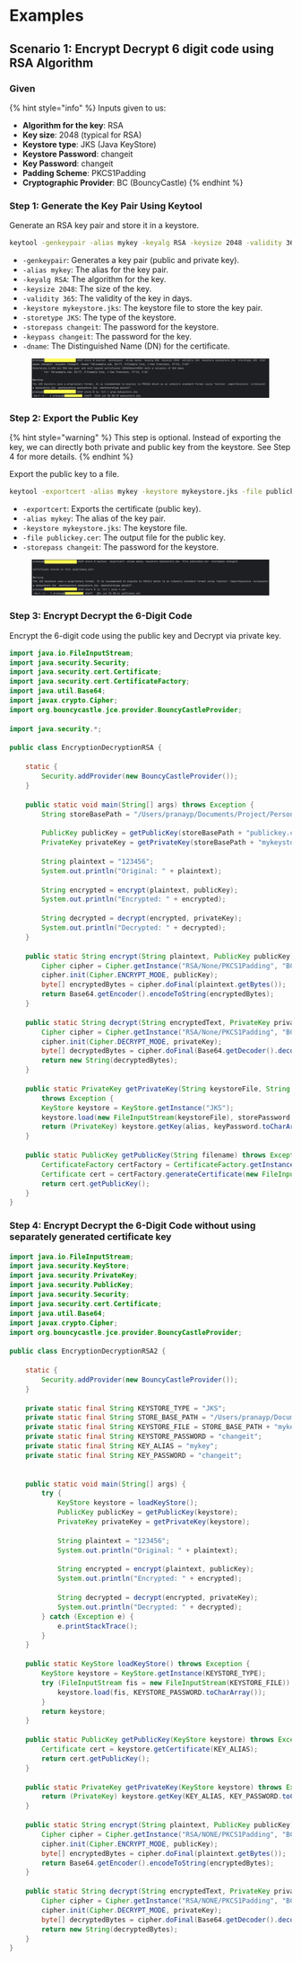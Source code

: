 # Examples

## Scenario 1: Encrypt Decrypt 6 digit code using RSA Algorithm

### Given

{% hint style="info" %}
Inputs given to us:

* **Algorithm for the key**: RSA
* **Key size**: 2048 (typical for RSA)
* **Keystore type**: JKS (Java KeyStore)
* **Keystore Password**: changeit
* **Key Password**: changeit
* **Padding Scheme**: PKCS1Padding
* **Cryptographic Provider**: BC (BouncyCastle)
{% endhint %}

### Step 1: Generate the Key Pair Using Keytool

Generate an RSA key pair and store it in a keystore.

```sh
keytool -genkeypair -alias mykey -keyalg RSA -keysize 2048 -validity 365 -keystore mykeystore.jks -storetype JKS -storepass changeit -keypass changeit -dname "CN=example.com, OU=IT, O=Example Corp, L=San Francisco, ST=CA, C=US"
```

* `-genkeypair`: Generates a key pair (public and private key).
* `-alias mykey`: The alias for the key pair.
* `-keyalg RSA`: The algorithm for the key.
* `-keysize 2048`: The size of the key.
* `-validity 365`: The validity of the key in days.
* `-keystore mykeystore.jks`: The keystore file to store the key pair.
* `-storetype JKS`: The type of the keystore.
* `-storepass changeit`: The password for the keystore.
* `-keypass changeit`: The password for the key.
* `-dname`: The Distinguished Name (DN) for the certificate.

<figure><img src="../../../../../.gitbook/assets/image (2) (1) (1) (1) (1) (1).png" alt=""><figcaption></figcaption></figure>

### **Step 2: Export the Public Key**

{% hint style="warning" %}
This step is optional. Instead of exporting the key, we can directly both private and public key from the keystore. See Step 4 for more details.
{% endhint %}

Export the public key to a file.

```sh
keytool -exportcert -alias mykey -keystore mykeystore.jks -file publickey.cer -storepass changeit
```

* `-exportcert`: Exports the certificate (public key).
* `-alias mykey`: The alias of the key pair.
* `-keystore mykeystore.jks`: The keystore file.
* `-file publickey.cer`: The output file for the public key.
* `-storepass changeit`: The password for the keystore.

<figure><img src="../../../../../.gitbook/assets/image (1) (1) (1) (1) (1) (1) (1) (1) (1) (1) (1) (1).png" alt=""><figcaption></figcaption></figure>

### Step 3: **Encrypt Decrypt the 6-Digit Code**

Encrypt the 6-digit code using the public key and Decrypt via private key.

```java
import java.io.FileInputStream;
import java.security.Security;
import java.security.cert.Certificate;
import java.security.cert.CertificateFactory;
import java.util.Base64;
import javax.crypto.Cipher;
import org.bouncycastle.jce.provider.BouncyCastleProvider;

import java.security.*;

public class EncryptionDecryptionRSA {

    static {
        Security.addProvider(new BouncyCastleProvider());
    }

    public static void main(String[] args) throws Exception {
        String storeBasePath = "/Users/pranayp/Documents/Project/Personal/sample-java-project/src/main/resources/store/";

        PublicKey publicKey = getPublicKey(storeBasePath + "publickey.cer");
        PrivateKey privateKey = getPrivateKey(storeBasePath + "mykeystore.jks", "mykey", "changeit", "changeit");

        String plaintext = "123456";
        System.out.println("Original: " + plaintext);

        String encrypted = encrypt(plaintext, publicKey);
        System.out.println("Encrypted: " + encrypted);

        String decrypted = decrypt(encrypted, privateKey);
        System.out.println("Decrypted: " + decrypted);
    }

    public static String encrypt(String plaintext, PublicKey publicKey) throws Exception {
        Cipher cipher = Cipher.getInstance("RSA/None/PKCS1Padding", "BC");
        cipher.init(Cipher.ENCRYPT_MODE, publicKey);
        byte[] encryptedBytes = cipher.doFinal(plaintext.getBytes());
        return Base64.getEncoder().encodeToString(encryptedBytes);
    }

    public static String decrypt(String encryptedText, PrivateKey privateKey) throws Exception {
        Cipher cipher = Cipher.getInstance("RSA/None/PKCS1Padding", "BC");
        cipher.init(Cipher.DECRYPT_MODE, privateKey);
        byte[] decryptedBytes = cipher.doFinal(Base64.getDecoder().decode(encryptedText));
        return new String(decryptedBytes);
    }

    public static PrivateKey getPrivateKey(String keystoreFile, String alias, String storePassword, String keyPassword)
        throws Exception {
        KeyStore keystore = KeyStore.getInstance("JKS");
        keystore.load(new FileInputStream(keystoreFile), storePassword.toCharArray());
        return (PrivateKey) keystore.getKey(alias, keyPassword.toCharArray());
    }

    public static PublicKey getPublicKey(String filename) throws Exception {
        CertificateFactory certFactory = CertificateFactory.getInstance("X.509");
        Certificate cert = certFactory.generateCertificate(new FileInputStream(filename));
        return cert.getPublicKey();
    }
}
```

### Step 4: **Encrypt Decrypt the 6-Digit Code without using separately generated certificate key**

```java
import java.io.FileInputStream;
import java.security.KeyStore;
import java.security.PrivateKey;
import java.security.PublicKey;
import java.security.Security;
import java.security.cert.Certificate;
import java.util.Base64;
import javax.crypto.Cipher;
import org.bouncycastle.jce.provider.BouncyCastleProvider;

public class EncryptionDecryptionRSA2 {

    static {
        Security.addProvider(new BouncyCastleProvider());
    }

    private static final String KEYSTORE_TYPE = "JKS";
    private static final String STORE_BASE_PATH = "/Users/pranayp/Documents/Project/Personal/sample-java-project/src/main/resources/store/";
    private static final String KEYSTORE_FILE = STORE_BASE_PATH + "mykeystore.jks";
    private static final String KEYSTORE_PASSWORD = "changeit";
    private static final String KEY_ALIAS = "mykey";
    private static final String KEY_PASSWORD = "changeit";


    public static void main(String[] args) {
        try {
            KeyStore keystore = loadKeyStore();
            PublicKey publicKey = getPublicKey(keystore);
            PrivateKey privateKey = getPrivateKey(keystore);

            String plaintext = "123456";
            System.out.println("Original: " + plaintext);

            String encrypted = encrypt(plaintext, publicKey);
            System.out.println("Encrypted: " + encrypted);

            String decrypted = decrypt(encrypted, privateKey);
            System.out.println("Decrypted: " + decrypted);
        } catch (Exception e) {
            e.printStackTrace();
        }
    }

    public static KeyStore loadKeyStore() throws Exception {
        KeyStore keystore = KeyStore.getInstance(KEYSTORE_TYPE);
        try (FileInputStream fis = new FileInputStream(KEYSTORE_FILE)) {
            keystore.load(fis, KEYSTORE_PASSWORD.toCharArray());
        }
        return keystore;
    }

    public static PublicKey getPublicKey(KeyStore keystore) throws Exception {
        Certificate cert = keystore.getCertificate(KEY_ALIAS);
        return cert.getPublicKey();
    }

    public static PrivateKey getPrivateKey(KeyStore keystore) throws Exception {
        return (PrivateKey) keystore.getKey(KEY_ALIAS, KEY_PASSWORD.toCharArray());
    }

    public static String encrypt(String plaintext, PublicKey publicKey) throws Exception {
        Cipher cipher = Cipher.getInstance("RSA/NONE/PKCS1Padding", "BC");
        cipher.init(Cipher.ENCRYPT_MODE, publicKey);
        byte[] encryptedBytes = cipher.doFinal(plaintext.getBytes());
        return Base64.getEncoder().encodeToString(encryptedBytes);
    }

    public static String decrypt(String encryptedText, PrivateKey privateKey) throws Exception {
        Cipher cipher = Cipher.getInstance("RSA/NONE/PKCS1Padding", "BC");
        cipher.init(Cipher.DECRYPT_MODE, privateKey);
        byte[] decryptedBytes = cipher.doFinal(Base64.getDecoder().decode(encryptedText));
        return new String(decryptedBytes);
    }
}
```

